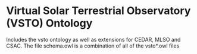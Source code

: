 # Virtual Solar Terrestrial Observatory (VSTO) Ontology

Includes the vsto ontology as well as extensions for CEDAR, MLSO and
CSAC. The file schema.owl is a combination of all of the vsto*.owl files
